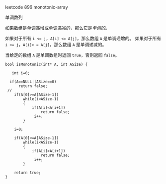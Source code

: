 leetcode 896 monotonic-array

单调数列

如果数组是单调递增或单调递减的，那么它是*单调的*。

如果对于所有 `i <= j`，`A[i] <= A[j]`，那么数组 `A` 是单调递增的。 如果对于所有 `i <= j`，`A[i]> = A[j]`，那么数组 `A` 是单调递减的。

当给定的数组 `A` 是单调数组时返回 `true`，否则返回 `false`。

```
bool isMonotonic(int* A, int ASize) {
    
   int i=0; 
    
  if(A==NULL||ASize==0)
      return false;
 //
    if(A[0]>=A[ASize-1])
        while(i<ASize-1)
        {
            if(A[i]<A[i+1])
                return false;
             i++;
        }
    
    i=0;
    
    if(A[0]<=A[ASize-1])
        while(i<ASize-1)
        {
            if(A[i]>A[i+1])
                return false;
             i++;
        }
    
    return true;
}
```

